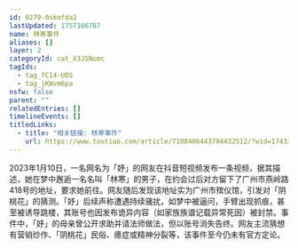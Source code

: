 ```yaml
---
id: 0279-0skmfda2
lastUpdated: 1757166787
name: 林寒事件
aliases: []
layer: 2
categoryId: cat_X3JSNomc
tagIds:
  - tag_fC14-UDS
  - tag_jKWvm6pa
nsfw: false
parent: ""
relatedEntries: []
timelineEvents: []
titledLinks:
  - title: "相关链接: 林寒事件"
    url: https://www.toutiao.com/article/7198406443794432512/?wid=1743323659590
---
```


2023年1月10日，一名网名为「妤」的网友在抖音短视频发布一条视频，据其描述，她在梦中邂逅一名名叫「林寒」的男子，在约会过后对方留下了广州市燕岭路418号的地址，要求她前往。网友随后发现该地址实为广州市殡仪馆，引发对「阴桃花」的猜测。「妤」后续声称遭遇持续骚扰，如梦中被逼问，手臂出现抓痕，甚至被诱导跳楼，其账号也因发布诡异内容（如家族族谱记载异常死因）被封禁。事件中，「妤」的母亲曾公开求助并请法师做法，但以账号消失告终。网友主流猜想有营销炒作、「阴桃花」民俗、癔症或精神分裂等，该事件至今仍未有官方定论。